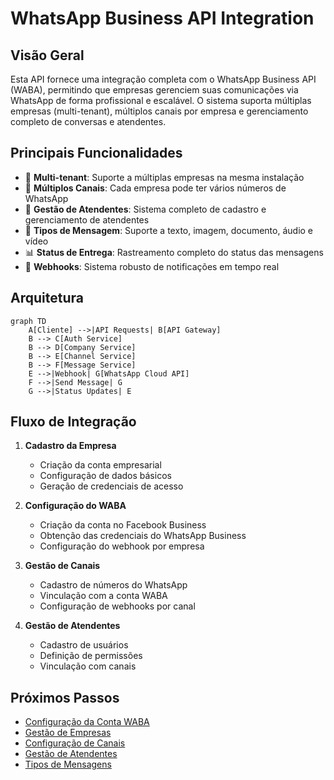 # WhatsApp Business API Integration

## Visão Geral

Esta API fornece uma integração completa com o WhatsApp Business API (WABA), permitindo que empresas gerenciem suas comunicações via WhatsApp de forma profissional e escalável. O sistema suporta múltiplas empresas (multi-tenant), múltiplos canais por empresa e gerenciamento completo de conversas e atendentes.

## Principais Funcionalidades

- 🏢 **Multi-tenant**: Suporte a múltiplas empresas na mesma instalação
- 📱 **Múltiplos Canais**: Cada empresa pode ter vários números de WhatsApp
- 👥 **Gestão de Atendentes**: Sistema completo de cadastro e gerenciamento de atendentes
- 💬 **Tipos de Mensagem**: Suporte a texto, imagem, documento, áudio e vídeo
- 📊 **Status de Entrega**: Rastreamento completo do status das mensagens
- 🔄 **Webhooks**: Sistema robusto de notificações em tempo real

## Arquitetura

```mermaid
graph TD
    A[Cliente] -->|API Requests| B[API Gateway]
    B --> C[Auth Service]
    B --> D[Company Service]
    B --> E[Channel Service]
    B --> F[Message Service]
    E -->|Webhook| G[WhatsApp Cloud API]
    F -->|Send Message| G
    G -->|Status Updates| E
```

## Fluxo de Integração

1. **Cadastro da Empresa**
   - Criação da conta empresarial
   - Configuração de dados básicos
   - Geração de credenciais de acesso

2. **Configuração do WABA**
   - Criação da conta no Facebook Business
   - Obtenção das credenciais do WhatsApp Business
   - Configuração do webhook por empresa

3. **Gestão de Canais**
   - Cadastro de números do WhatsApp
   - Vinculação com a conta WABA
   - Configuração de webhooks por canal

4. **Gestão de Atendentes**
   - Cadastro de usuários
   - Definição de permissões
   - Vinculação com canais

## Próximos Passos

- [Configuração da Conta WABA](./waba-setup.md)
- [Gestão de Empresas](./company-management.md)
- [Configuração de Canais](./channel-setup.md)
- [Gestão de Atendentes](./agent-management.md)
- [Tipos de Mensagens](./message-types.md) 